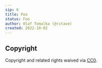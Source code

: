 ```yaml
---
sip: 6
title: Foo
status: Foo
author: Olaf Tomalka (@ritave)
created: 2022-10-02
---
```


<!--
Unknown status
-->

## Copyright

Copyright and related rights waived via [CC0](../LICENSE).
